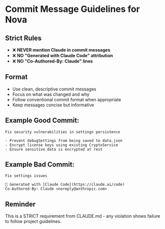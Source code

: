 # Commit Message Guidelines for Nova

## Strict Rules
- ❌ **NEVER mention Claude in commit messages**
- ❌ **NO "Generated with Claude Code" attribution**
- ❌ **NO "Co-Authored-By: Claude" lines**

## Format
- Use clean, descriptive commit messages
- Focus on what was changed and why
- Follow conventional commit format when appropriate
- Keep messages concise but informative

## Example Good Commit:
```
Fix security vulnerabilities in settings persistence

- Prevent debugSettings from being saved to data.json
- Encrypt license keys using existing CryptoService
- Ensure sensitive data is encrypted at rest
```

## Example Bad Commit:
```
Fix settings issues

🤖 Generated with [Claude Code](https://claude.ai/code)
Co-Authored-By: Claude <noreply@anthropic.com>
```

## Reminder
This is a STRICT requirement from CLAUDE.md - any violation shows failure to follow project guidelines.